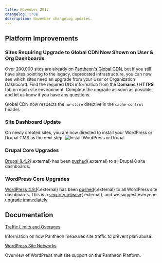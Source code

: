 ```yaml
---
title: November 2017
changelog: true
description: November changelog updates.
---
```

## Platform Improvements
### Sites Requiring Upgrade to Global CDN Now Shown on User & Org Dashboards
Over 200,000 sites are already on [Pantheon's Global CDN](/docs/global-cdn/), but if you still have sites pointing to the legacy, deprecated infrastructure, you can now see which sites need an upgrade from your User or Organization Dashboard. Find the required DNS information from the **Domains / HTTPS** tab on each site environment. Complete the upgrade as soon as possible, and let us know if you have any questions.

Global CDN now respects the `no-store` directive in the `cache-control` header.

### Site Dashboard Update
On newly created sites, you are now directed to install your WordPress or Drupal CMS as the next step.
![Install WordPress or Drupal](/source/docs/assets/images/dashboard/install-cms.png)

### Drupal Core Upgrades
[Drupal 8.4.2](https://www.drupal.org/project/drupal/releases/8.4.2){.external} has been [pushed](https://github.com/pantheon-systems/drops-8/pull/196){.external} to all Drupal 8 site dashboards.

### WordPress Core Upgrades
[WordPress 4.9.1](https://codex.wordpress.org/Version_4.9.1){.external} has been [pushed](https://github.com/pantheon-systems/WordPress/pull/144){.external} to all WordPress site dashboards. This is a [security release](https://status.pantheon.io/incidents/ml7yn6xj8ffl){.external}, and we suggest everyone [upgrade immediately](/docs/core-updates/).

## Documentation

[Traffic Limits and Overages](/docs/traffic-limits/)

Information on how Pantheon measures site traffic to prevent plan abuse.

[WordPress Site Networks](/docs/guides/multisite/)

Overview of WordPress multisite support on the Pantheon Platform.
